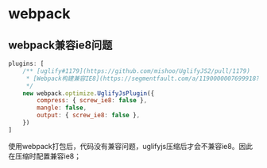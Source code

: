 # webpack

## webpack兼容ie8问题

```js
plugins: [
    /** [uglify#1179](https://github.com/mishoo/UglifyJS2/pull/1179)
     * [Webpack构建兼容IE8](https://segmentfault.com/a/1190000007699918?winzoom=1)
     */
    new webpack.optimize.UglifyJsPlugin({
        compress: { screw_ie8: false },
        mangle: false,
        output: { screw_ie8: false },
    })
]
```

使用webpack打包后，代码没有兼容问题，uglifyjs压缩后才会不兼容ie8。因此在压缩时配置兼容ie8；